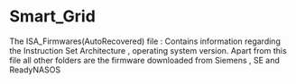 # Smart_Grid
The ISA_Firmwares(AutoRecovered) file : Contains information regarding the Instruction Set Architecture , operating system version.
Apart from this file all other folders are the firmware downloaded from Siemens , SE and ReadyNASOS
